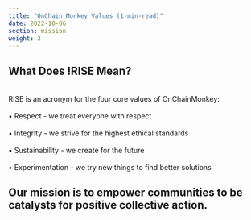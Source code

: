 ```yaml
---
title: "OnChain Monkey Values (1-min-read)"
date: 2022-10-06
section: mission
weight: 3
---
```



## What Does !RISE Mean?
\
RISE is an acronym for the four core values of OnChainMonkey:
\
\
•	Respect - we treat everyone with respect
\
\
•	Integrity - we strive for the highest ethical standards
\
\
•	Sustainability - we create for the future
\
\
•	Experimentation - we try new things to find better solutions

## Our mission is to empower communities to be catalysts for positive collective action.



